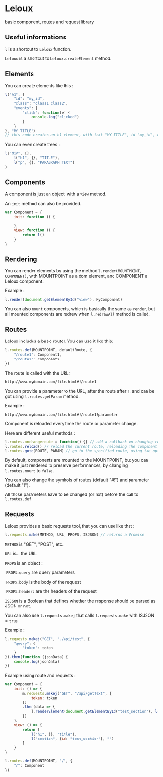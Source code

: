 # Leloux
basic component, routes and request library

## Useful informations

`l` is a shortcut to `Leloux` function.

`Leloux` is a shortcut to `Leloux.createElement` method.



## Elements

You can create elements like this :

```javascript
l("h1", {
    "id": "my_id",
    "class": "class1 class2",
    "events": {
        "click": function(e) {
            console.log("clicked")
        }
    }
}, "MY TITLE")
// this code creates an h1 element, with text "MY TITLE", id "my_id", class  "class1" and "class2", and a click events who execute the function
```

You can even create trees :

```javascript
l("div", {},
	l("h1", {}, "TITLE"),
	l("p", {}, "PARAGRAPH TEXT")
)
```



## Components

A component is just an object, with a `view` method.

An `init` method can also be provided.

```javascript
var Component = {
    init: function () {
        
    },
    view: function () {
        return l()
    }
}
```



## Rendering

You can render elements by using the method `l.render(MOUNTPOINT, COMPONENT)`, with MOUNTPOINT as a dom element, and COMPONENT a Leloux component.

Example :

```javascript
l.render(document.getElementById("view"), MyComponent)
```

You can also `mount` components, which is basically the same as `render`, but all mounted components are redrew when `l.redrawAll` method is called.

## Routes

Leloux includes a basic router. You can use it like this:

```javascript
l.routes.def(MOUNTPOINT, defaultRoute, {
    "/route1": Component1,
    "/route2": Component2
})
```

The route is called with the URL:

```
http://www.mydomain.com/file.html#!/route1
```



You can provide a parameter to the URL, after the route after `!`, and can be got using `l.routes.getParam` method.

Example :

```
http://www.mydomain.com/file.html#!/route1!parameter
```

Component is reloaded every time the route or parameter change.



Here are different useful methods :

```javascript
l.routes.onchangeroute = function() {} // add a callback on changing route
l.routes.reload() // reload the current route, reloading the component
l.routes.goto(ROUTE, PARAM) // go to the specified route, using the optional PARAM
```



By default, components are mounted to the MOUNTPOINT, but you can make it just rendered to preserve performances, by changing `l.routes.mount` to `false`.

You can also change the symbols of routes (default "#!") and parameter (default "!").

All those parameters have to be changed (or not) before the call to `l.routes.def`



## Requests

Leloux provides a basic requests tool, that you can use like that :

```javascript
l.requests.make(METHOD, URL, PROPS, ISJSON) // returns a Promise
```

`METHOD` is "GET", "POST", etc...

`URL` is... the URL

`PROPS` is an object :

​	`PROPS.query` are query parameters

​	`PROPS.body` is the body of the request

​	`PROPS.headers` are the headers of the request

`ISJSON` is a Boolean that defines whether the response should be parsed as JSON or not.



You can also use `l.requests.makej` that calls `l.requests.make` with ISJSON = `true`



Example :

```javascript
l.requests.makej("GET", "./api/test", {
    "query": {
        "token": token
    }
}).then(function (jsonData) {
    console.log(jsonData)
})
```



Example using route and requests :

```javascript
var Component = {
    init: () => {
        m.requests.makej("GET", "/api/getText", {
            token: token
        })
        .then(data => {
            l.renderElement(document.getElementById("test_section"), l("p", {}, data.r))
        })
    },
    view: () => {
        return [
            l("h1", {}, "title"),
            l("section", {id: "test_section"}, "")
        ]
    }
}

l.routes.def(MOUNTPOINT, "/", {
    "/": Component
})
```

